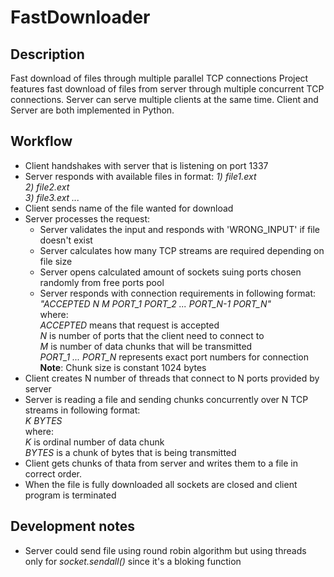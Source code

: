 # FastDownloader

## Description
Fast download of files through multiple parallel TCP connections
Project features fast download of files from server through multiple concurrent TCP connections. Server can serve multiple clients at the same time. Client and Server are both implemented in Python.

## Workflow
- Client handshakes with server that is listening on port 1337
- Server responds with available files in format:
    *1) file1.ext <br />
    2) file2.ext <br />
    3) file3.ext
    ...*
- Client sends name of the file wanted for download
- Server processes the request:
    - Server validates the input and responds with 'WRONG_INPUT' if file doesn't exist
    - Server calculates how many TCP streams are required depending on file size
    - Server opens calculated amount of sockets suing ports chosen randomly from free ports pool
    - Server responds with connection requirements in following format: <br />
        *"ACCEPTED N M PORT_1 PORT_2 ... PORT_N-1 PORT_N"* <br />
    where: <br />
    *ACCEPTED* means that request is accepted <br />
    *N* is number of ports that the client need to connect to <br />
    *M* is number of data chunks that will be transmitted <br />
    *PORT_1 ... PORT_N* represents exact port numbers for connection <br />
    **Note**: Chunk size is constant 1024 bytes 
- Client creates N number of threads that connect to N ports provided by server
- Server is reading a file and sending chunks concurrently over N TCP streams in following format: <br />
    *K BYTES* <br />
where: <br />
*K* is ordinal number of data chunk <br />
*BYTES* is a chunk of bytes that is being transmitted
- Client gets chunks of thata from server and writes them to a file in correct order. 
- When the file is fully downloaded all sockets are closed and client program is terminated

## Development notes
- Server could send file using round robin algorithm but using threads only for *socket.sendall()* since it's a bloking function